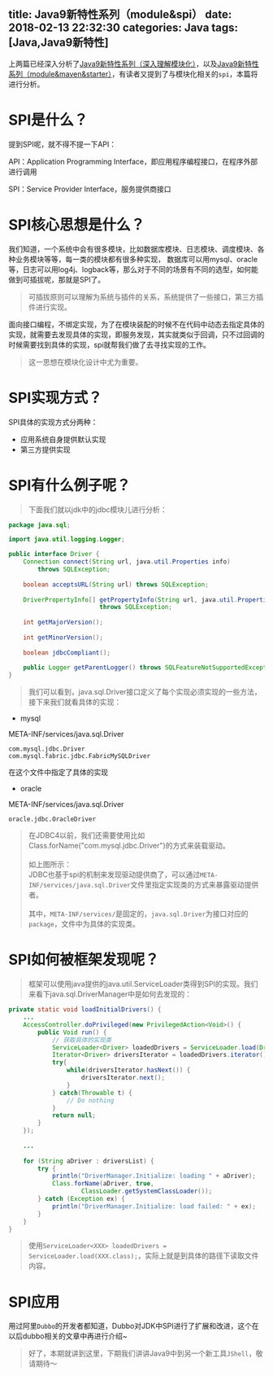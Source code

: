 title: Java9新特性系列（module&spi）
date: 2018-02-13 22:32:30
categories: Java
tags: [Java,Java9新特性]
---
上两篇已经深入分析了[Java9新特性系列（深入理解模块化）](http://hellomypastor.net/2018/02/10/Java9%E6%96%B0%E7%89%B9%E6%80%A7%E7%B3%BB%E5%88%97%EF%BC%88%E6%B7%B1%E5%85%A5%E7%90%86%E8%A7%A3%E6%A8%A1%E5%9D%97%E5%8C%96%EF%BC%89/)，以及[Java9新特性系列（module&maven&starter）](http://hellomypastor.net/2018/02/11/Java9%E6%96%B0%E7%89%B9%E6%80%A7%E7%B3%BB%E5%88%97%EF%BC%88module-maven-starter%EF%BC%89/)，有读者又提到了与模块化相关的`spi`，本篇将进行分析。
# SPI是什么？
提到SPI呢，就不得不提一下API：

API：Application Programming Interface，即应用程序编程接口，在程序外部进行调用

SPI：Service Provider Interface，服务提供商接口

# SPI核心思想是什么？
我们知道，一个系统中会有很多模块，比如数据库模块、日志模块、调度模块、各种业务模块等等，每一类的模块都有很多种实现，
数据库可以用mysql、oracle等，日志可以用log4j、logback等，那么对于不同的场景有不同的选型，如何能做到可插拔呢，那就是SPI了。
>可插拔原则可以理解为系统与插件的关系，系统提供了一些接口，第三方插件进行实现。

面向接口编程，不绑定实现，为了在模块装配的时候不在代码中动态去指定具体的实现，就需要去发现具体的实现，即服务发现，其实就类似于回调，只不过回调的时候需要找到具体的实现，spi就帮我们做了去寻找实现的工作。
>这一思想在模块化设计中尤为重要。

# SPI实现方式？
SPI具体的实现方式分两种：
+ 应用系统自身提供默认实现
+ 第三方提供实现

<!--more-->

# SPI有什么例子呢？
>下面我们就以jdk中的jdbc模块儿进行分析：

```java
package java.sql;

import java.util.logging.Logger;

public interface Driver {
    Connection connect(String url, java.util.Properties info)
        throws SQLException;
    
    boolean acceptsURL(String url) throws SQLException;
    
    DriverPropertyInfo[] getPropertyInfo(String url, java.util.Properties info)
                         throws SQLException;
    
    int getMajorVersion();
    
    int getMinorVersion();
    
    boolean jdbcCompliant();
    
    public Logger getParentLogger() throws SQLFeatureNotSupportedException;
}
```
>我们可以看到，java.sql.Driver接口定义了每个实现必须实现的一些方法，接下来我们就看具体的实现：

+ mysql

META-INF/services/java.sql.Driver

```
com.mysql.jdbc.Driver
com.mysql.fabric.jdbc.FabricMySQLDriver
```
在这个文件中指定了具体的实现

+ oracle

META-INF/services/java.sql.Driver

```
oracle.jdbc.OracleDriver
```
>在JDBC4以前，我们还需要使用比如Class.forName("com.mysql.jdbc.Driver")的方式来装载驱动。<br><br>如上图所示：<br>JDBC也基于spi的机制来发现驱动提供商了，可以通过`META-INF/services/java.sql.Driver`文件里指定实现类的方式来暴露驱动提供者。<br><br>其中，`META-INF/services/`是固定的，`java.sql.Driver`为接口对应的`package`，文件中为具体的实现类。

# SPI如何被框架发现呢？
>框架可以使用java提供的java.util.ServiceLoader类得到SPI的实现。我们来看下java.sql.DriverManager中是如何去发现的：

```java
private static void loadInitialDrivers() {
    ...
    AccessController.doPrivileged(new PrivilegedAction<Void>() {
        public Void run() {
            // 获取具体的实现类
            ServiceLoader<Driver> loadedDrivers = ServiceLoader.load(Driver.class);
            Iterator<Driver> driversIterator = loadedDrivers.iterator();
            try{
                while(driversIterator.hasNext()) {
                    driversIterator.next();
                }
            } catch(Throwable t) {
                // Do nothing
            }
            return null;
        }
    });
    
    ...
    
    for (String aDriver : driversList) {
        try {
            println("DriverManager.Initialize: loading " + aDriver);
            Class.forName(aDriver, true,
                    ClassLoader.getSystemClassLoader());
        } catch (Exception ex) {
            println("DriverManager.Initialize: load failed: " + ex);
        }
    }
}
```
>使用`ServiceLoader<XXX> loadedDrivers = ServiceLoader.load(XXX.class);`，实际上就是到具体的路径下读取文件内容。

# SPI应用
用过阿里`Dubbo`的开发者都知道，Dubbo对JDK中SPI进行了扩展和改进，这个在以后dubbo相关的文章中再进行介绍~


>好了，本期就讲到这里，下期我们讲讲Java9中到另一个新工具`JShell`，敬请期待～